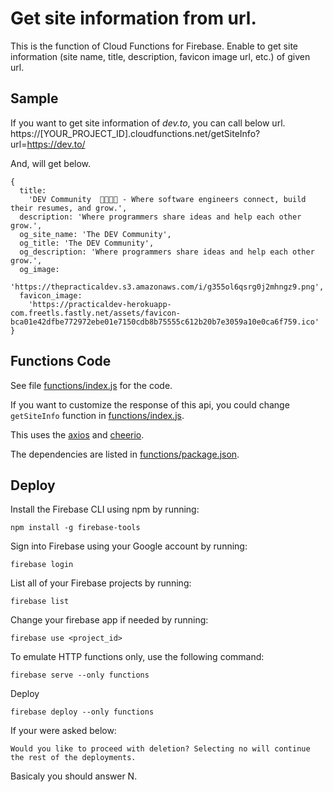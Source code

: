 # Get site information from url.

This is the function of Cloud Functions for Firebase.
Enable to get site information (site name, title, description, favicon image url, etc.) of given url.

## Sample

If you want to get site information of _dev.to_, you can call below url.
https://[YOUR_PROJECT_ID].cloudfunctions.net/getSiteInfo?url=https://dev.to/

And, will get below.

```
{
  title:
    'DEV Community  👩‍💻👨‍💻 - Where software engineers connect, build their resumes, and grow.',
  description: 'Where programmers share ideas and help each other grow.',
  og_site_name: 'The DEV Community',
  og_title: 'The DEV Community',
  og_description: 'Where programmers share ideas and help each other grow.',
  og_image:
    'https://thepracticaldev.s3.amazonaws.com/i/g355ol6qsrg0j2mhngz9.png',
  favicon_image:
    'https://practicaldev-herokuapp-com.freetls.fastly.net/assets/favicon-bca01e42dfbe772972ebe01e7150cdb8b75555c612b20b7e3059a10e0ca6f759.ico'
}
```

## Functions Code

See file [functions/index.js](functions/index.js) for the code.

If you want to customize the response of this api, you could change ``getSiteInfo`` function in [functions/index.js](functions/index.js).

This uses the [axios](https://github.com/axios/axios) and [cheerio](https://github.com/cheeriojs/cheerio).

The dependencies are listed in [functions/package.json](functions/package.json).

## Deploy

Install the Firebase CLI using npm by running:
```
npm install -g firebase-tools
```

Sign into Firebase using your Google account by running:
```
firebase login
```

List all of your Firebase projects by running:
```
firebase list
```

Change your firebase app if needed by running:
```
firebase use <project_id>
```

To emulate HTTP functions only, use the following command:
```
firebase serve --only functions
```

Deploy
```
firebase deploy --only functions
```

If your were asked below:
```
Would you like to proceed with deletion? Selecting no will continue the rest of the deployments.
```
Basicaly you should answer N.
